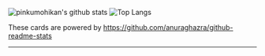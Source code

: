 ![pinkumohikan's github stats](https://github-readme-stats.vercel.app/api?username=saezurucrow&count_private=true&show_icons=true&theme=nightowl)
![Top Langs](https://github-readme-stats.vercel.app/api/top-langs/?username=saezurucrow&theme=nightowl&layout=compact&count_private=true)

These cards are powered by https://github.com/anuraghazra/github-readme-stats

---


